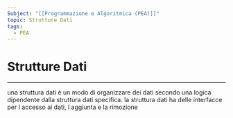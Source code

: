 ```yaml
---
Subject: "[[Programmazione e Algoritmica (PEA)]]"
topic: Strutture Dati
tags:
  - PEA
---
```

# Strutture Dati
---

una struttura dati è un modo di organizzare dei dati secondo una logica dipendente dalla struttura dati specifica. la struttura dati ha delle interfacce per l accesso ai dati, l aggiunta e la rimozione


